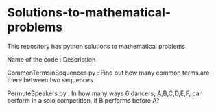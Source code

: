 # Solutions-to-mathematical-problems
This repository has python solutions to mathematical problems

Name of the code : Description

CommonTermsinSequences.py : Find out how many common terms are there between two sequences.

PermuteSpeakers.py        : In how many ways 6 dancers, A,B,C,D,E,F, can perform in a solo competition, if B performs before A?
